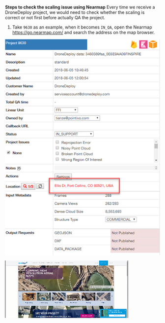 **Steps to check the scaling issue using Nearmap**
Every time we receive a DroneDeploy project, we would need to check whether the scaling is correct or not first before actually QA the project. 

1. Take `9630` as an example, when it becomes `IN_QA`, open the Nearmap https://go.nearmap.com/ and search the address on the map browser.

![](/Nearmap/address.jpg)


![](/Video/Nearmap.gif)